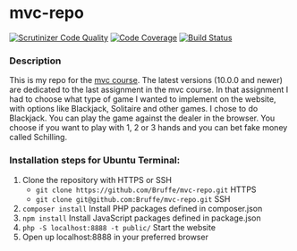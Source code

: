 mvc-repo
==================

[![Scrutinizer Code Quality](https://scrutinizer-ci.com/g/Bruffe/mvc-repo/badges/quality-score.png?b=main)](https://scrutinizer-ci.com/g/Bruffe/mvc-repo/?branch=main)
[![Code Coverage](https://scrutinizer-ci.com/g/Bruffe/mvc-repo/badges/coverage.png?b=main)](https://scrutinizer-ci.com/g/Bruffe/mvc-repo/?branch=main)
[![Build Status](https://scrutinizer-ci.com/g/Bruffe/mvc-repo/badges/build.png?b=main)](https://scrutinizer-ci.com/g/Bruffe/mvc-repo/build-status/main)

### Description
This is my repo for the [mvc course](https://dbwebb.se/kurser/mvc-v2). The latest versions (10.0.0 and newer) are dedicated to the last assignment in the mvc course. In that assignment I had to choose what type of game I wanted to implement on the website, with options like Blackjack, Solitaire and other games. I chose to do Blackjack. You can play the game against the dealer in the browser. You choose if you want to play with 1, 2 or 3 hands and you can bet fake money called Schilling.

### Installation steps for Ubuntu Terminal:
1. Clone the repository with HTTPS or SSH
    - `git clone https://github.com/Bruffe/mvc-repo.git` HTTPS
    - `git clone git@github.com:Bruffe/mvc-repo.git` SSH
2. `composer install` Install PHP packages defined in composer.json
3. `npm install` Install JavaScript packages defined in package.json
4. `php -S localhost:8888 -t public/` Start the website
5. Open up localhost:8888 in your preferred browser
